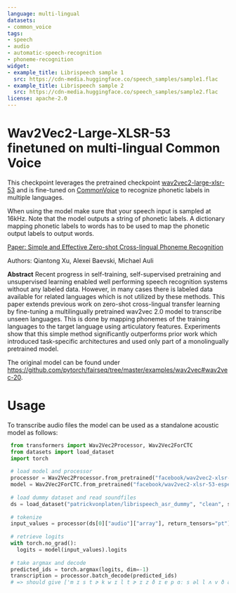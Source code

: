 ```yaml
---
language: multi-lingual
datasets:
- common_voice
tags:
- speech
- audio
- automatic-speech-recognition
- phoneme-recognition
widget:
- example_title: Librispeech sample 1
  src: https://cdn-media.huggingface.co/speech_samples/sample1.flac
- example_title: Librispeech sample 2
  src: https://cdn-media.huggingface.co/speech_samples/sample2.flac
license: apache-2.0
---
```


# Wav2Vec2-Large-XLSR-53 finetuned on multi-lingual Common Voice

This checkpoint leverages the pretrained checkpoint [wav2vec2-large-xlsr-53](https://huggingface.co/facebook/wav2vec2-large-xlsr-53) 
and is fine-tuned on [CommonVoice](https://huggingface.co/datasets/common_voice) to recognize phonetic labels in multiple languages.

When using the model make sure that your speech input is sampled at 16kHz. 
Note that the model outputs a string of phonetic labels. A dictionary mapping phonetic labels to words 
has to be used to map the phonetic output labels to output words.

[Paper: Simple and Effective Zero-shot Cross-lingual Phoneme Recognition](https://arxiv.org/abs/2109.11680)

Authors: Qiantong Xu, Alexei Baevski, Michael Auli

**Abstract**
Recent progress in self-training, self-supervised pretraining and unsupervised learning enabled well performing speech recognition systems without any labeled data. However, in many cases there is labeled data available for related languages which is not utilized by these methods. This paper extends previous work on zero-shot cross-lingual transfer learning by fine-tuning a multilingually pretrained wav2vec 2.0 model to transcribe unseen languages. This is done by mapping phonemes of the training languages to the target language using articulatory features. Experiments show that this simple method significantly outperforms prior work which introduced task-specific architectures and used only part of a monolingually pretrained model.

The original model can be found under https://github.com/pytorch/fairseq/tree/master/examples/wav2vec#wav2vec-20.

# Usage

To transcribe audio files the model can be used as a standalone acoustic model as follows:

```python
 from transformers import Wav2Vec2Processor, Wav2Vec2ForCTC
 from datasets import load_dataset
 import torch
 
 # load model and processor
 processor = Wav2Vec2Processor.from_pretrained("facebook/wav2vec2-xlsr-53-espeak-cv-ft")
 model = Wav2Vec2ForCTC.from_pretrained("facebook/wav2vec2-xlsr-53-espeak-cv-ft")
     
 # load dummy dataset and read soundfiles
 ds = load_dataset("patrickvonplaten/librispeech_asr_dummy", "clean", split="validation")
 
 # tokenize
 input_values = processor(ds[0]["audio"]["array"], return_tensors="pt").input_values
 
 # retrieve logits
 with torch.no_grad():
   logits = model(input_values).logits
 
 # take argmax and decode
 predicted_ids = torch.argmax(logits, dim=-1)
 transcription = processor.batch_decode(predicted_ids)
 # => should give ['m ɪ s t ɚ k w ɪ l t ɚ ɪ z ð ɪ ɐ p ɑː s əl l ʌ v ð ə m ɪ d əl k l æ s ɪ z æ n d w iː aʊ ɡ l æ d t ə w ɛ l k ə m h ɪ z ɡ ɑː s p ə']
 ```